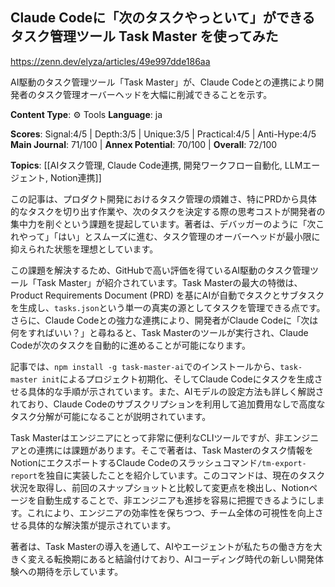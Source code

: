 ## Claude Codeに「次のタスクやっといて」ができるタスク管理ツール Task Master を使ってみた

https://zenn.dev/elyza/articles/49e997dde186aa

AI駆動のタスク管理ツール「Task Master」が、Claude Codeとの連携により開発者のタスク管理オーバーヘッドを大幅に削減できることを示す。

**Content Type**: ⚙️ Tools
**Language**: ja

**Scores**: Signal:4/5 | Depth:3/5 | Unique:3/5 | Practical:4/5 | Anti-Hype:4/5
**Main Journal**: 71/100 | **Annex Potential**: 70/100 | **Overall**: 72/100

**Topics**: [[AIタスク管理, Claude Code連携, 開発ワークフロー自動化, LLMエージェント, Notion連携]]

この記事は、プロダクト開発におけるタスク管理の煩雑さ、特にPRDから具体的なタスクを切り出す作業や、次のタスクを決定する際の思考コストが開発者の集中力を削ぐという課題を提起しています。著者は、デバッガーのように「次これやって」「はい」とスムーズに進む、タスク管理のオーバーヘッドが最小限に抑えられた状態を理想としています。

この課題を解決するため、GitHubで高い評価を得ているAI駆動のタスク管理ツール「Task Master」が紹介されています。Task Masterの最大の特徴は、Product Requirements Document (PRD) を基にAIが自動でタスクとサブタスクを生成し、`tasks.json`という単一の真実の源としてタスクを管理できる点です。さらに、Claude Codeとの強力な連携により、開発者がClaude Codeに「次は何をすればいい？」と尋ねると、Task Masterのツールが実行され、Claude Codeが次のタスクを自動的に進めることが可能になります。

記事では、`npm install -g task-master-ai`でのインストールから、`task-master init`によるプロジェクト初期化、そしてClaude Codeにタスクを生成させる具体的な手順が示されています。また、AIモデルの設定方法も詳しく解説されており、Claude Codeのサブスクリプションを利用して追加費用なしで高度なタスク分解が可能になることが説明されています。

Task Masterはエンジニアにとって非常に便利なCLIツールですが、非エンジニアとの連携には課題があります。そこで著者は、Task Masterのタスク情報をNotionにエクスポートするClaude Codeのスラッシュコマンド`/tm-export-report`を独自に実装したことを紹介しています。このコマンドは、現在のタスク状況を取得し、前回のスナップショットと比較して変更点を検出し、Notionページを自動生成することで、非エンジニアも進捗を容易に把握できるようにします。これにより、エンジニアの効率性を保ちつつ、チーム全体の可視性を向上させる具体的な解決策が提示されています。

著者は、Task Masterの導入を通して、AIやエージェントが私たちの働き方を大きく変える転換期にあると結論付けており、AIコーディング時代の新しい開発体験への期待を示しています。